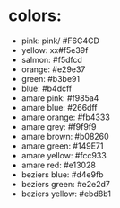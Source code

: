 
# colors:
- pink: pink/ #F6C4CD
- yellow: xx#f5e39f
- salmon: #f5dfcd
- orange: #e29e37
- green: #b3be91
- blue: #b4dcff
- amare pink: #f985a4
- amare blue: #266dff
- amare orange: #fb4333
- amare grey: #f9f9f9
- amare brown: #b08260
- amare green: #149E71
- amare yellow: #fcc933
- amare red: #e13028
- beziers blue: #d4e9fb
- beziers green: #e2e2d7
- beziers yellow: #ebd8b1